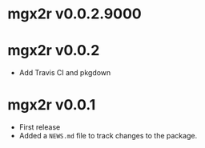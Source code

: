 # mgx2r v0.0.2.9000

# mgx2r v0.0.2

* Add Travis CI and pkgdown

# mgx2r v0.0.1

* First release
* Added a `NEWS.md` file to track changes to the package.
